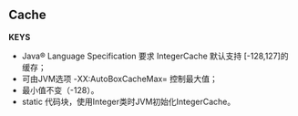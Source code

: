 ## Cache
**KEYS**
- Java® Language Specification 要求 IntegerCache 默认支持 [-128,127]的缓存；
- 可由JVM选项 -XX:AutoBoxCacheMax=<size> 控制最大值；
- 最小值不变（-128）。
- static 代码块，使用Integer类时JVM初始化IntegerCache。
	


